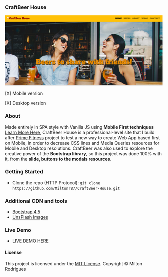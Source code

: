 
### CraftBeer House

![Screen Shot](https://github.com/Miltonr87/CraftBeer-House/blob/main/craftbeerhouse.png)

[X] Mobile version

[X] Desktop version

### About

Made entirely in SPA style with Vanilla JS using **Mobile First techniques** [Learn More Here](https://medium.com/@Vincentxia77/what-is-mobile-first-design-why-its-important-how-to-make-it-7d3cf2e29d00), CraftBeer House is a professional-level site that I build after [Prime Fitness](https://github.com/Miltonr87/Prime-Fitness) project to test a new way to create Web App based first on Mobile, in order to decrease CSS lines and Media Queries resources for Mobile and Desktop resolutions. CraftBeer was also used to explore the creative power of the **Bootstrap library**, so this project was done 100% with it, from the **slide, buttons to the modals resources**.

### Getting Started

- Clone the repo (HTTP Protocol): ```git clone https://github.com/Miltonr87/CraftBeer-House.git```

### Additional CDN and tools
- [Bootstrap 4.5](https://getbootstrap.com/)
- [UnsPlash Images](https://unsplash.com/)

### Live Demo 

- [LIVE DEMO HERE](https://miltonr87.github.io/CraftBeer-House/)

#### License

This project is licensed under the [MIT License](https://magno.mit-license.org/2018). Copyright © Milton Rodrigues

